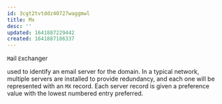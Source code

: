 ```yaml
---
id: 3cgt2tvtddz40727waggmwl
title: Mx
desc: ''
updated: 1641887229442
created: 1641887186337
---
```



`M`ail `E`xchanger

used to identify an email server for the domain. 
In a typical network, multiple servers are installed to provide redundancy, and each one will be represented with an `MX` record. 
Each server record is given a preference value with the lowest numbered entry preferred.
